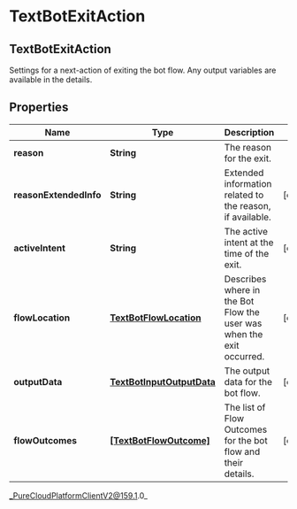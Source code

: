 # TextBotExitAction

## TextBotExitAction
Settings for a next-action of exiting the bot flow. Any output variables are available in the details.

## Properties

|Name | Type | Description | Notes|
|------------ | ------------- | ------------- | -------------|
| **reason** | **String** | The reason for the exit. | |
| **reasonExtendedInfo** | **String** | Extended information related to the reason, if available. | [optional] |
| **activeIntent** | **String** | The active intent at the time of the exit. | [optional] |
| **flowLocation** | [**TextBotFlowLocation**](TextBotFlowLocation) | Describes where in the Bot Flow the user was when the exit occurred. | [optional] |
| **outputData** | [**TextBotInputOutputData**](TextBotInputOutputData) | The output data for the bot flow. | [optional] |
| **flowOutcomes** | [**[TextBotFlowOutcome]**](TextBotFlowOutcome) | The list of Flow Outcomes for the bot flow and their details. | [optional] |



_PureCloudPlatformClientV2@159.1.0_
